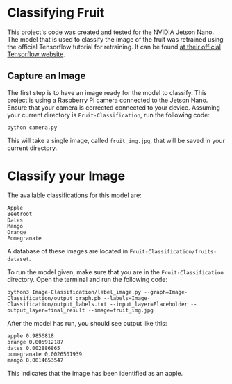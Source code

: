 # Classifying Fruit
This project's code was created and tested for the NVIDIA Jetson Nano. 
The model that is used to classify the image of the fruit was retrained using the official Tensorflow tutorial for retraining. It can be found [at their official Tensorflow website](https://github.com/nabarcala/SOFF.git).

## Capture an Image
The first step is to have an image ready for the model to classify. This project is using a Raspberry Pi camera connected to the Jetson Nano. Ensure that your camera is corrected connected to your device. Assuming your current directory is ```Fruit-Classification```, run the following code:
```
python camera.py
```
This will take a single image, called ```fruit_img.jpg```, that will be saved in your current directory.

# Classify your Image
The available classifications for this model are: 
```
Apple
Beetroot
Dates
Mango
Orange
Pomegranate
```
A database of these images are located in ```Fruit-Classification/fruits-dataset```.

To run the model given, make sure that you  are in the ```Fruit-Classification``` directory. Open the terminal and run the following code:

```
python3 Image-Classification/label_image.py --graph=Image-Classification/output_graph.pb --labels=Image-Classification/output_labels.txt --input_layer=Placeholder --output_layer=final_result --image=fruit_img.jpg
```

After the model has run, you should see output like this:
```
apple 0.9856818
orange 0.005912187
dates 0.002886865
pomegranate 0.0026501939
mango 0.0014653547
```
This indicates that the image has been identified as an apple.

